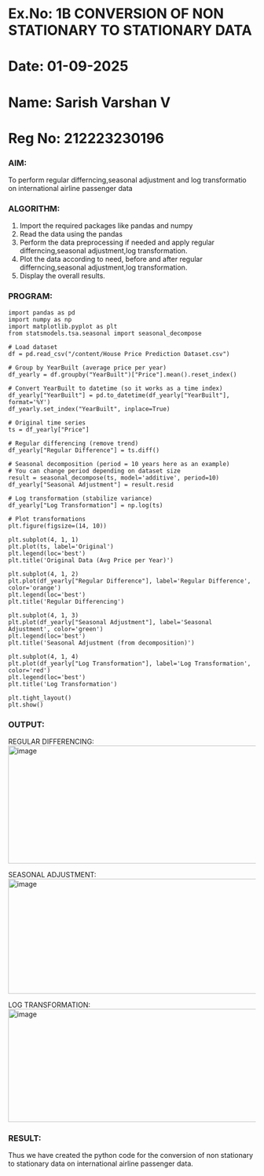 # Ex.No: 1B                     CONVERSION OF NON STATIONARY TO STATIONARY DATA
# Date: 01-09-2025
# Name: Sarish Varshan V
# Reg No: 212223230196

### AIM:
To perform regular differncing,seasonal adjustment and log transformatio on international airline passenger data
### ALGORITHM:
1. Import the required packages like pandas and numpy
2. Read the data using the pandas
3. Perform the data preprocessing if needed and apply regular differncing,seasonal adjustment,log transformation.
4. Plot the data according to need, before and after regular differncing,seasonal adjustment,log transformation.
5. Display the overall results.
### PROGRAM:
```
import pandas as pd
import numpy as np
import matplotlib.pyplot as plt
from statsmodels.tsa.seasonal import seasonal_decompose

# Load dataset
df = pd.read_csv("/content/House Price Prediction Dataset.csv")

# Group by YearBuilt (average price per year)
df_yearly = df.groupby("YearBuilt")["Price"].mean().reset_index()

# Convert YearBuilt to datetime (so it works as a time index)
df_yearly["YearBuilt"] = pd.to_datetime(df_yearly["YearBuilt"], format='%Y')
df_yearly.set_index("YearBuilt", inplace=True)

# Original time series
ts = df_yearly["Price"]

# Regular differencing (remove trend)
df_yearly["Regular Difference"] = ts.diff()

# Seasonal decomposition (period = 10 years here as an example)
# You can change period depending on dataset size
result = seasonal_decompose(ts, model='additive', period=10)
df_yearly["Seasonal Adjustment"] = result.resid

# Log transformation (stabilize variance)
df_yearly["Log Transformation"] = np.log(ts)

# Plot transformations
plt.figure(figsize=(14, 10))

plt.subplot(4, 1, 1)
plt.plot(ts, label='Original')
plt.legend(loc='best')
plt.title('Original Data (Avg Price per Year)')

plt.subplot(4, 1, 2)
plt.plot(df_yearly["Regular Difference"], label='Regular Difference', color='orange')
plt.legend(loc='best')
plt.title('Regular Differencing')

plt.subplot(4, 1, 3)
plt.plot(df_yearly["Seasonal Adjustment"], label='Seasonal Adjustment', color='green')
plt.legend(loc='best')
plt.title('Seasonal Adjustment (from decomposition)')

plt.subplot(4, 1, 4)
plt.plot(df_yearly["Log Transformation"], label='Log Transformation', color='red')
plt.legend(loc='best')
plt.title('Log Transformation')

plt.tight_layout()
plt.show()

```

### OUTPUT:


REGULAR DIFFERENCING:
<img width="1299" height="240" alt="image" src="https://github.com/user-attachments/assets/b677a460-2e9f-4321-be10-e4422a908ea6" />


SEASONAL ADJUSTMENT:
<img width="1299" height="234" alt="image" src="https://github.com/user-attachments/assets/8d674432-3830-49e1-8947-a3198e37c053" />


LOG TRANSFORMATION:
<img width="1299" height="230" alt="image" src="https://github.com/user-attachments/assets/50f95365-852c-442f-a838-a312ff783160" />

### RESULT:
Thus we have created the python code for the conversion of non stationary to stationary data on international airline passenger
data.
